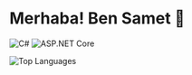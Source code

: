 # Merhaba! Ben Samet 👋

![C#](https://img.shields.io/badge/C%23-239120?style=for-the-badge&logo=c-sharp&logoColor=white)
![ASP.NET Core](https://img.shields.io/badge/ASP.NET_Core-6.0-blue?style=for-the-badge&logo=asp.net&logoColor=white)



![Top Languages](https://github-readme-stats.vercel.app/api/top-langs/?username=sametada&layout=compact&theme=radical)
